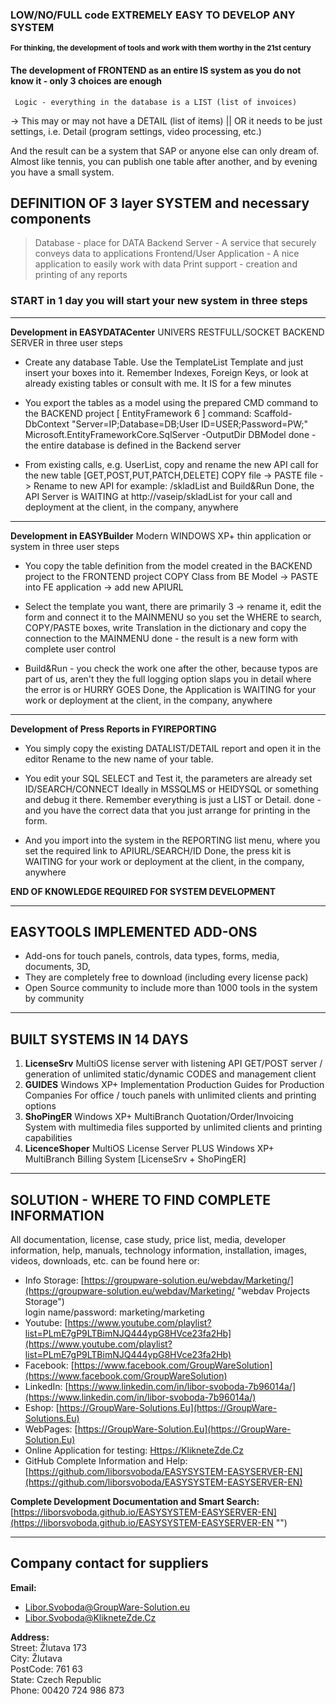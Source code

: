 ### LOW/NO/FULL code EXTREMELY EASY TO DEVELOP ANY SYSTEM
<sup>**For thinking, the development of tools and work with them worthy in the 21st century**</sup>

#### The development of FRONTEND as an entire IS system as you do not know it - only 3 choices are enough

     Logic - everything in the database is a LIST (list of invoices)
-> This may or may not have a DETAIL (list of items)
|| OR it needs to be just settings, i.e. Detail (program settings, video processing, etc.)

And the result can be a system that SAP or anyone else can only dream of.
Almost like tennis, you can publish one table after another, and by evening you have a small system.

## DEFINITION OF 3 layer SYSTEM and necessary components
> Database - place for DATA
> Backend Server - A service that securely conveys data to applications
> Frontend/User Application - A nice application to easily work with data
> Print support - creation and printing of any reports

### START in 1 day you will start your new system in three steps


---
**Development in EASYDATACenter** UNIVERS RESTFULL/SOCKET BACKEND SERVER in three user steps

* Create any database Table. Use the TemplateList Template
        and just insert your boxes into it. Remember Indexes, Foreign Keys, or look at already existing tables or consult with me. It IS for a few minutes

* You export the tables as a model using the prepared CMD command to the BACKEND project
    [ EntityFramework 6 ] command: Scaffold-DbContext "Server=IP;Database=DB;User ID=USER;Password=PW;" Microsoft.EntityFrameworkCore.SqlServer -OutputDir DBModel
    done - the entire database is defined in the Backend server
   

* From existing calls, e.g. UserList, copy and rename the new API call for the new table [GET,POST,PUT,PATCH,DELETE]
    COPY file -> PASTE file -> Rename to new API for example: /skladList and Build&Run
    Done, the API Server is WAITING at http://vaseip/skladList for your call and deployment at the client, in the company, anywhere


---
**Development in EASYBuilder** Modern WINDOWS XP+ thin application or system in three user steps

* You copy the table definition from the model created in the BACKEND project to the FRONTEND project
    COPY Class from BE Model -> PASTE into FE application -> add new APIURL

* Select the template you want, there are primarily 3 -> rename it, edit the form and connect it to the MAINMENU
    so you set the WHERE to search, COPY/PASTE boxes, write Translation in the dictionary and copy the connection to the MAINMENU
    done - the result is a new form with complete user control

* Build&Run - you check the work one after the other, because typos are part of us, aren't they
    the full logging option slaps you in detail where the error is or HURRY GOES
    Done, the Application is WAITING for your work or deployment at the client, in the company, anywhere


---
**Development of Press Reports in FYIREPORTING**

* You simply copy the existing DATALIST/DETAIL report and open it in the editor
    Rename to the new name of your table.

* You edit your SQL SELECT and Test it, the parameters are already set ID/SEARCH/CONNECT
    Ideally in MSSQLMS or HEIDYSQL or something and debug it there. Remember everything is just a LIST or Detail.
    done - and you have the correct data that you just arrange for printing in the form.

* And you import into the system in the REPORTING list menu, where you set the required link to APIURL/SEARCH/ID
    Done, the press kit is WAITING for your work or deployment at the client, in the company, anywhere


**END OF KNOWLEDGE REQUIRED FOR SYSTEM DEVELOPMENT**  

---
## EASYTOOLS IMPLEMENTED ADD-ONS
* Add-ons for touch panels, controls, data types, forms, media, documents, 3D,
* They are completely free to download (including every license pack)
* Open Source community to include more than 1000 tools in the system by community

---

## BUILT SYSTEMS IN 14 DAYS
1. **LicenseSrv**
MultiOS license server with listening API GET/POST server / generation of unlimited static/dynamic CODES and management client
1. **GUIDES** Windows XP+ Implementation Production Guides for Production Companies For office / touch panels with unlimited clients and printing options
1. **ShoPingER** Windows XP+ MultiBranch Quotation/Order/Invoicing System with multimedia files supported by unlimited clients and printing capabilities
1. **LicenceShoper** MultiOS License Server PLUS Windows XP+ MultiBranch Billing System [LicenseSrv + ShoPingER]


---
## SOLUTION - WHERE TO FIND COMPLETE INFORMATION
All documentation, license, case study, price list, media, developer information, help, manuals, technology information, installation, images, videos, downloads, etc. can be found here or:



* Info Storage: [https://groupware-solution.eu/webdav/Marketing/](https://groupware-solution.eu/webdav/Marketing/ "webdav Projects Storage")  
  login name/password:  marketing/marketing
* Youtube: [https://www.youtube.com/playlist?list=PLmE7gP9LTBimNJQ444ypG8HVce23fa2Hb](https://www.youtube.com/playlist?list=PLmE7gP9LTBimNJQ444ypG8HVce23fa2Hb)
* Facebook: [https://www.facebook.com/GroupWareSolution](https://www.facebook.com/GroupWareSolution)
* LinkedIn: [https://www.linkedin.com/in/libor-svoboda-7b96014a/](https://www.linkedin.com/in/libor-svoboda-7b96014a/)
* Eshop: [https://GroupWare-Solutions.Eu](https://GroupWare-Solutions.Eu)
* WebPages: [https://GroupWare-Solution.Eu](https://GroupWare-Solution.Eu)
* Online Application for testing: [Https://KlikneteZde.Cz](Https://KlikneteZde.Cz)
* GitHub Complete Information and Help: [https://github.com/liborsvoboda/EASYSYSTEM-EASYSERVER-EN](https://github.com/liborsvoboda/EASYSYSTEM-EASYSERVER-EN) 

> 


**Complete Development Documentation and Smart Search:**   [https://liborsvoboda.github.io/EASYSYSTEM-EASYSERVER-EN](https://liborsvoboda.github.io/EASYSYSTEM-EASYSERVER-EN "")  

---
## Company contact for suppliers   


**Email:**
- Libor.Svoboda@GroupWare-Solution.eu  
- Libor.Svoboda@KlikneteZde.Cz


**Address:**  
Street: Žlutava 173  
City: Žlutava  
PostCode: 761 63  
State: Czech Republic  
Phone: 00420 724 986 873  


		
 
